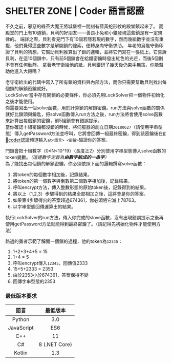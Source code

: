 # SHELTER ZONE | Coder 語言認證

不久之前，邪惡的綠茶大魔王將城堡裡一間刻有藍黃蛇形紋的殿堂鎖起來了。
而殿堂的門上有10道鎖，貝利的好朋友——善良小兔和小貓發現這些鎖是有一定規律的。
端詳之際，貝利看見門下有10個若隱若現的數字，然而幾組數字並沒有重複，他們覺得這些數字是解開鎖的線索，便轉身向守衛求助。
年老的烏龜守衛印證了貝利的猜想，它幫助貝利推算出了鎖的邏輯，並將它們寫在一張紙上。它告訴貝利，在這10個鎖中，只有前5個鎖會在給錯密鑰時發出紅色的光芒，而後5個則不會有任何動靜。
拿著老守衛給他的紙，貝利鑽研了幾天後仍束手無策，你能幫助他進入大殿嗎？

老守衛給出的代碼中寫入了所有鎖的資料與內部方法，而你只需要幫助貝利找出每個鎖的解鎖密鑰就好。  
LockSolver當中存有開鎖的必要條件，你必須先用LockSolver把一個物件初始化之後才能使用。  
你需要寫出一個solve函數，用於計算鎖的解鎖密鑰。run方法與solve函數的關係就好比鎖頭與鑰匙，把solve函數傳入run方法之後，run方法將會使用solve函數來計算出每個鎖的密鑰，前5組鎖會有錯誤提示。  
當你確認十組密鑰都沒錯的時候，將伺服器的創立日期`20180627`（請使用字串型態）傳入getPassword方法並呼叫，它將會回傳一組最終密鑰，得到該密鑰後在[#🔰coder認證](https://discordapp.com/channels/445157253385814016/687603306679369768)頻道輸入`at<語言> <密鑰>`驗證你的答案。

門鎖會把十組數字（0≤N<10^19）（長度≧2）分別使用字串型態傳入solve函數的token變數。*（這邊數字定義為**由數字組成的一串字**）*  
為了能找出每個鎖的解鎖密鑰，你必須依照下面的邏輯撰寫solve函數：
1. 將token的每個數字相加後，記錄結果。
2. 將token的第一個數字與倒數第二個數字相加後，記錄結果。
3. 呼叫encrypt方法，傳入整數形態的原始token後，記錄得到的結果。
4. 將以上（1,2,3）步驟得到的結果全部相加之後，這將會是你的答案。
5. 如果第4步驟得出的答案超過674361，你必須將它減上78763。
6. 以字串型態回傳運算出的結果。  

執行LockSolver的run方法，傳入你完成的slove函數，沒有出現錯誤提示之後再使用getPassword方法就能得到最終密鑰了。（請記得先初始化物件才能使用方法）

路過的勇者示範了解開一個鎖的過程，他的token為`12345`：
1. 1+2+3+4+5 = 15
2. 1+4 = 5
3. 呼叫encrypt傳入`12345`，回傳值2333
4. 15+5+2333 = 2353
5. 由於2353小於674361，答案保持不變
6. 回傳字串型態的2353

### 最低版本要求
| 語言 | 最低版本 |
| :---: | :----: |
| Python | 3.0 |
| JavaScript | ES6 |
| C++ | 11 |
| C# | 8 (.NET Core) |
| Kotlin | 1.3 |
